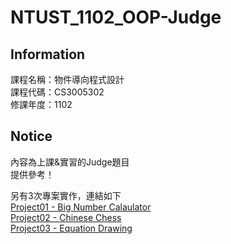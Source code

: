 # NTUST_1102_OOP-Judge

## Information
課程名稱：物件導向程式設計  
課程代碼：CS3005302  
修課年度：1102  

## Notice
內容為上課&實習的Judge題目  
提供參考！    

另有3次專案實作，連結如下  
[Project01 - Big Number Calaulator](https://github.com/yuchen5564/OOP-Project_Big-Number-Calaulator.git)  
[Project02 - Chinese Chess](https://github.com/yuchen5564/OOP-Project_Chinese-Chess.git)  
[Project03 - Equation Drawing](https://github.com/yuchen5564/OOP-Project_Equation-Drawing.git)
